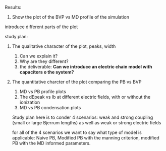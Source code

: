 Results:



1) Show the plot of the BVP vs MD profile of the simulation

introduce different parts of the plot

study plan:

1. The qualitative character of the plot, peaks, width
   1. Can we explain it?
   2. Why are they different?
   3. the deliverable: **Can we introduce an electric chain model with capacitors o the system?**

2. The quantitative charcter of the plot comparing the PB vs BVP

   1. MD vs PB profile plots
   2. The dEpeak vs lb at different electric fields, with or without the ionization
   3. MD vs PB condensation plots

   Study plan here is to conder 4 scenarios: weak and strong coupling (small or large Bjerrum lengths) as well as weak or strong electric fields

   for all of the 4 scenarios we want to say what type of model is applicable: Naive PB, Modified PB with the manning criterion, modified PB with the MD informed parameters.

